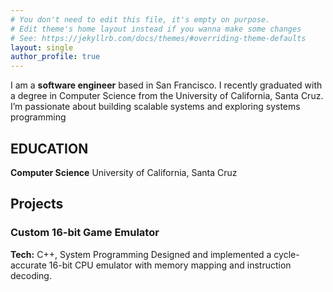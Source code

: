 ```yaml
---
# You don't need to edit this file, it's empty on purpose.
# Edit theme's home layout instead if you wanna make some changes
# See: https://jekyllrb.com/docs/themes/#overriding-theme-defaults
layout: single
author_profile: true
---
```


I am a **software engineer** based in San Francisco. I recently graduated with a degree 
in Computer Science from the University of California, Santa Cruz. I’m passionate 
about building scalable systems and exploring systems programming

## EDUCATION
**Computer Science**
University of California, Santa Cruz

## Projects

### Custom 16-bit Game Emulator
**Tech:** C++, System Programming
Designed and implemented a cycle-accurate 16-bit CPU emulator with memory mapping and instruction decoding.  